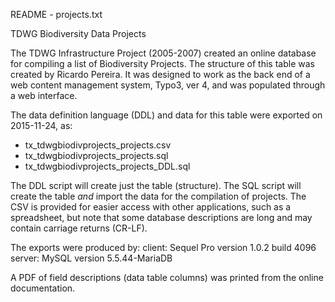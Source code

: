 README - projects.txt  

TDWG Biodiversity Data Projects

The TDWG Infrastructure Project (2005-2007) created an online database for compiling a list of Biodiversity Projects.  The structure of this table was created by Ricardo Pereira. It was designed to work as the back end of a web content management system, Typo3, ver 4, and was populated through a web interface. 

The data definition language (DDL) and data for this table were exported on 2015-11-24, as:  
 - tx_tdwgbiodivprojects_projects.csv
 - tx_tdwgbiodivprojects_projects.sql
 - tx_tdwgbiodivprojects_projects_DDL.sql  

The DDL script will create just the table (structure). The SQL script will create the table *and* import the data for the compilation of projects.  The CSV is provided for easier access with other applications, such as a spreadsheet, but note that some database descriptions are long and may contain carriage returns (CR-LF).

The exports were produced by:
  client:  Sequel Pro version 1.0.2 build 4096 
  server:  MySQL version 5.5.44-MariaDB

A PDF of field descriptions (data table columns) was printed from the online documentation. 
